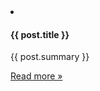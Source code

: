   <li>
		<h4>{{ post.title }}</h4>
		<p>{{ post.summary }}</p>
		<a href="{{ post.url }}">Read more &raquo;</a>
	</li>
